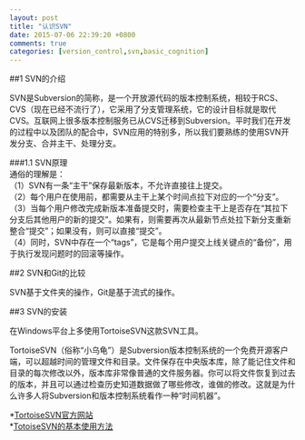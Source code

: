 ```yaml
---
layout: post
title: "认识SVN"
date: 2015-07-06 22:39:20 +0800
comments: true
categories: [version_control,svn,basic_cognition]
---
```

##1 SVN的介绍

SVN是Subversion的简称，是一个开放源代码的版本控制系统，相较于RCS、CVS（现在已经不流行了），它采用了分支管理系统，它的设计目标就是取代CVS。互联网上很多版本控制服务已从CVS迁移到Subversion。平时我们在开发的过程中以及团队的配合中，SVN应用的特别多，所以我们要熟练的使用SVN开发分支、合并主干、处理分支。 

###1.1 SVN原理  
通俗的理解是：  
（1）SVN有一条“主干”保存最新版本，不允许直接往上提交。  
（2）每个用户在使用前，都需要从主干上某个时间点拉下对应的一个“分支”。  
（3）当每个用户修改完成新版本准备提交时，需要检查主干上是否存在“其拉下分支后其他用户的新的提交”。如果有，则需要再次从最新节点处拉下新分支重新整合“提交”；如果没有，则可以直接“提交”。  
（4）同时，SVN中存在一个“tags”，它是每个用户提交上线关键点的“备份”，用于执行发现问题时的回滚等操作。


##2 SVN和Git的比较

SVN基于文件夹的操作，Git是基于流式的操作。

##3 SVN的安装  

在Windows平台上多使用TortoiseSVN这款SVN工具。

TortoiseSVN（俗称“小乌龟”）是Subversion版本控制系统的一个免费开源客户端，可以超越时间的管理文件和目录。文件保存在中央版本库，除了能记住文件和目录的每次修改以外，版本库非常像普通的文件服务器。你可以将文件恢复到过去的版本，并且可以通过检查历史知道数据做了哪些修改，谁做的修改。这就是为什么许多人将Subversion和版本控制系统看作一种“时间机器”。

*[TortoiseSVN官方网站](http://tortoisesvn.net/)  
*[TotoiseSVN的基本使用方法](http://www.cnblogs.com/xilentz/archive/2010/05/06/1728945.html)